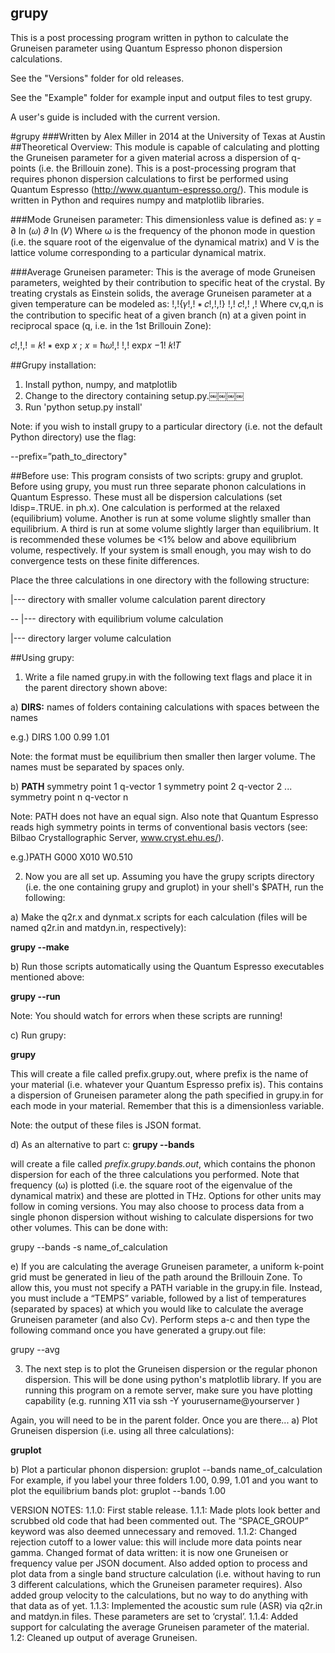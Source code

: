 <h2>grupy</h2>

This is a post processing program written in python to calculate the Gruneisen parameter using Quantum Espresso phonon dispersion calculations.

See the "Versions" folder for old releases.

See the "Example" folder for example input and output files to test grupy.

A user's guide is included with the current version.

#grupy
###Written by Alex Miller in 2014 at the University of Texas at Austin
##Theoretical Overview:
This module is capable of calculating and plotting the Gruneisen parameter for a given material across a dispersion of q-points (i.e. the Brillouin zone). This is a post-processing program that requires phonon dispersion calculations to first be performed using Quantum Espresso (http://www.quantum-espresso.org/). This module is written in Python and requires numpy and matplotlib libraries.

###Mode Gruneisen parameter:
This dimensionless value is defined as:
𝛾 = ∂ ln (𝜔) 𝜕 ln (𝑉)
Where ω is the frequency of the phonon mode in question (i.e. the square root of the eigenvalue of the dynamical matrix) and V is the lattice volume corresponding to a particular dynamical matrix.

###Average Gruneisen parameter:
This is the average of mode Gruneisen parameters, weighted by their contribution to specific heat of the crystal. By treating crystals as Einstein solids, the average Gruneisen parameter at a given temperature can be modeled as:
!,!{𝛾!,! ∗ 𝑐!,!,!} !,! 𝑐!,!
,!
Where cv,q,n is the contribution to specific heat of a given branch (n) at a given point in reciprocal space (q, i.e. in the 1st Brillouin Zone):

𝑐!,!,! = 𝑘! ∗ exp 𝑥 ; 𝑥 = ħ𝜔!,! !,! exp𝑥 −1! 𝑘!𝑇


##Grupy installation:
1) Install python, numpy, and matplotlib
2) Change to the directory containing setup.py.￼￼￼￼
3) Run 'python setup.py install'

Note: if you wish to install grupy to a particular directory (i.e. not
the default Python directory) use the flag:

--prefix=”path_to_directory"


##Before use:
This program consists of two scripts: grupy and gruplot. Before using grupy, you must run three separate phonon calculations in Quantum Espresso. These must all be dispersion calculations (set ldisp=.TRUE. in ph.x). One calculation is performed at the relaxed (equilibrium) volume. Another is run at some volume slightly smaller than equilibrium. A third is run at some volume slightly larger than equilibrium. It is recommended these volumes be <1% below and above equilibrium volume, respectively. If your system is small enough, you may wish to do convergence tests on these finite differences.

Place the three calculations in one directory with the following structure:

   |--- directory with smaller volume calculation parent directory 

-- |--- directory with equilibrium volume calculation

   |--- directory larger volume calculation

##Using grupy:

1) Write a file named grupy.in with the following text flags and place it in the parent
directory shown above:

a) **DIRS:** names of folders containing calculations with spaces between the names

e.g.) DIRS 1.00 0.99 1.01

Note: the format must be equilibrium then smaller then larger volume. The names must be separated by spaces only.

b) **PATH** symmetry point 1  q-vector 1   symmetry point 2  q-vector 2  ... symmetry point n  q-vector n

Note: PATH does not have an equal sign. Also note that Quantum Espresso reads high symmetry points in terms of conventional basis vectors (see: Bilbao Crystallographic Server, www.cryst.ehu.es/).

e.g.)PATH G000 X010 W0.510

2) Now you are all set up. Assuming you have the grupy scripts directory (i.e. the one containing grupy and gruplot) in your shell's $PATH, run the following:

a) Make the q2r.x and dynmat.x scripts for each calculation (files will be named q2r.in and matdyn.in, respectively):

**grupy --make**

b) Run those scripts automatically using the Quantum Espresso executables mentioned above:

**grupy --run**

Note: You should watch for errors when these scripts are running!

c) Run grupy:

**grupy**

This will create a file called prefix.grupy.out, where prefix is the name of your material (i.e. whatever your Quantum Espresso prefix is). This contains a dispersion of Gruneisen parameter along the path specified in grupy.in for each mode in your material. Remember that this is a dimensionless variable.

Note: the output of these files is JSON format.

d) As an alternative to part c: **grupy --bands**

will create a file called <i>prefix.grupy.bands.out</i>, which contains the phonon dispersion for each of the three calculations you performed. Note that frequency (ω) is plotted (i.e. the square root of the eigenvalue of the dynamical matrix) and these are plotted in THz. Options for other units may follow in coming versions.
You may also choose to process data from a single phonon dispersion without wishing to calculate dispersions for two other volumes. This can be done with:

grupy --bands -s name_of_calculation

e) If you are calculating the average Gruneisen parameter, a uniform k-point grid must be generated in lieu of the path around the Brillouin Zone. To allow this, you must not specify a PATH variable in the grupy.in file. Instead, you must include a “TEMPS” variable, followed by a list of temperatures (separated by spaces) at which you would like to calculate the average Gruneisen parameter (and also Cv). Perform steps a-c and then type the following command once you have generated a grupy.out file:

grupy --avg

3) The next step is to plot the Gruneisen dispersion or the regular phonon dispersion. This will be done using python's matplotlib library. If you are running this program on a remote server, make sure you have plotting capability (e.g. running X11 via ssh -Y yourusername@yourserver )

Again, you will need to be in the parent folder. Once you are there... a) Plot Gruneisen dispersion (i.e. using all three calculations):

**gruplot**

b) Plot a particular phonon dispersion: gruplot --bands name_of_calculation
For example, if you label your three folders 1.00, 0.99, 1.01 and you want to plot the equilibrium bands plot:
gruplot --bands 1.00



VERSION NOTES:
1.1.0: First stable release.
1.1.1: Made plots look better and scrubbed old code that had been commented out. The “SPACE_GROUP” keyword was also deemed unnecessary and removed.
1.1.2: Changed rejection cutoff to a lower value: this will include more data points near gamma. Changed format of data written: it is now one Gruneisen or frequency value per JSON document. Also added option to process and plot data from a single band structure calculation (i.e. without having to run 3 different calculations, which the Gruneisen parameter requires). Also added group velocity to the calculations, but no way to do anything with that data as of yet.
1.1.3: Implemented the acoustic sum rule (ASR) via q2r.in and matdyn.in files. These parameters are set to ‘crystal’.
1.1.4: Added support for calculating the average Gruneisen parameter of the material. 1.2: Cleaned up output of average Gruneisen.
